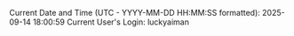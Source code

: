 Current Date and Time (UTC - YYYY-MM-DD HH:MM:SS formatted): 2025-09-14 18:00:59
Current User's Login: luckyaiman
